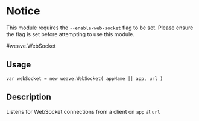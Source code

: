 # Notice

This module requires the `--enable-web-socket` flag to be set. Please ensure the
flag is set before attempting to use this module.

#weave.WebSocket

## Usage

`var webSocket = new weave.WebSocket( appName || app, url )`

## Description

Listens for WebSocket connections from a client on `app` at `url`
